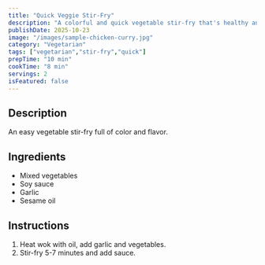```yaml
---
title: "Quick Veggie Stir-Fry"
description: "A colorful and quick vegetable stir-fry that's healthy and flavorful."
publishDate: 2025-10-23
image: "/images/sample-chicken-curry.jpg"
category: "Vegetarian"
tags: ["vegetarian","stir-fry","quick"]
prepTime: "10 min"
cookTime: "8 min"
servings: 2
isFeatured: false
---
```


## Description

An easy vegetable stir-fry full of color and flavor.

## Ingredients

* Mixed vegetables
* Soy sauce
* Garlic
* Sesame oil

## Instructions

1. Heat wok with oil, add garlic and vegetables.
2. Stir-fry 5-7 minutes and add sauce.
